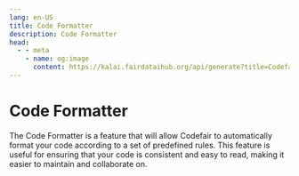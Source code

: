 ```yaml
---
lang: en-US
title: Code Formatter
description: Code Formatter
head:
  - - meta
    - name: og:image
      content: https://kalai.fairdataihub.org/api/generate?title=Codefair%20Documentation&description=Metadata%20Issue&app=codefair&org=fairdataihub
---
```


# Code Formatter

The Code Formatter is a feature that will allow Codefair to automatically format your code according to a set of predefined rules. This feature is useful for ensuring that your code is consistent and easy to read, making it easier to maintain and collaborate on.
